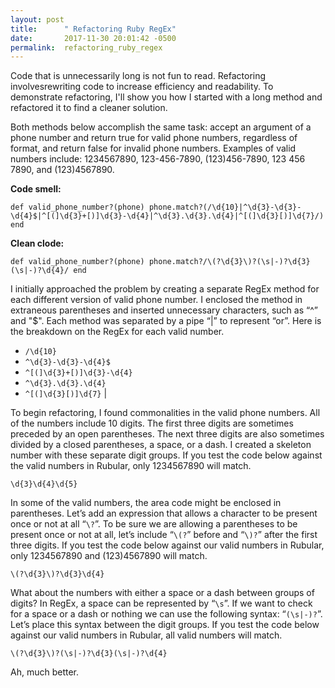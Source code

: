 ```yaml
---
layout: post
title:      " Refactoring Ruby RegEx"
date:       2017-11-30 20:01:42 -0500
permalink:  refactoring_ruby_regex
---
```



Code that is unnecessarily long is not fun to read. Refactoring involvesrewriting code to increase efficiency and readability. To demonstrate refactoring, I'll show you how I started with a long method and refactored it to find a cleaner solution.

Both methods below accomplish the same task: accept an argument of a phone number and return true for valid phone numbers, regardless of format, and return false for invalid phone numbers. Examples of valid numbers include: 1234567890, 123-456-7890, (123)456-7890, 123 456 7890, and (123)4567890. 

**Code smell:**

`def valid_phone_number?(phone)
  phone.match?(/\d{10}|^\d{3}-\d{3}-\d{4}$|^[(]\d{3}+[)]\d{3}-\d{4}|^\d{3}.\d{3}.\d{4}|^[(]\d{3}[)]\d{7}/)
end`
 
**Clean clode:**

`def valid_phone_number?(phone)
  phone.match?/\(?\d{3}\)?(\s|-)?\d{3}(\s|-)?\d{4}/
end`

I initially approached the problem by creating a separate RegEx method for each different version of valid phone number. I enclosed the method in extraneous parentheses and inserted unnecessary characters, such as  “^” and "$". Each method was separated by a pipe “|” to represent “or”. Here is the breakdown on the RegEx for each valid number.

*  `/\d{10}`
*  `^\d{3}-\d{3}-\d{4}$`
*  `^[(]\d{3}+[)]\d{3}-\d{4}`
*  `^\d{3}.\d{3}.\d{4}`
*  `^[(]\d{3}[)]\d{7}` |

To begin refactoring, I found commonalities in the valid phone numbers. All of the numbers include 10 digits. The first three digits are sometimes preceded by an open parentheses. The next three digits are also sometimes divided by a closed parentheses, a space, or a dash. I created a skeleton number with these separate digit groups. If you test the code below against the valid numbers in Rubular, only 1234567890 will match. 

`\d{3}\d{4}\d{5}`

In some of the valid numbers, the area code might be enclosed in parentheses. Let’s add an expression that allows a character to be present once or not at all “`\?`”. To be sure we are allowing a parentheses to be present once or not at all, let’s include “`\(?`” before and “`\)?`”  after the first three digits. If you test the code below against our valid numbers in Rubular, only 1234567890 and (123)4567890 will match. 

`\(?\d{3}\)?\d{3}\d{4}`

What about the numbers with either a space or a dash between groups of digits? In RegEx, a space can be represented by “`\s`”. If we want to check for a space or a dash or nothing we can use the following syntax: “`(\s|-)?`”. Let’s place this syntax between the digit groups. If you test the code below against our valid numbers in Rubular, all valid numbers will match.

`\(?\d{3}\)?(\s|-)?\d{3}(\s|-)?\d{4}`

Ah, much better.












